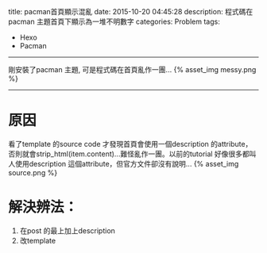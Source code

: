 title: pacman首頁顯示混亂
date: 2015-10-20 04:45:28
description: 程式碼在pacman 主題首頁下顯示為一堆不明數字
categories: Problem
tags:
- Hexo
- Pacman
---

剛安裝了pacman 主題, 可是程式碼在首頁亂作一團...
{% asset_img messy.png %}

------------

# 原因
看了template 的source code 才發現首頁會使用一個description 的attribute，否則就會strip_html(item.content)...難怪亂作一團。以前的tutorial 好像很多都叫人使用description 這個attribute，但官方文件卻沒有說明...
{% asset_img source.png %}

# 解決辨法：
1. 在post 的最上加上description
2. 改template
